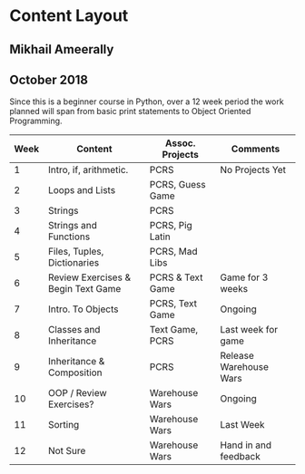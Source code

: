 # Content Layout
## Mikhail Ameerally
## October 2018

Since this is a beginner course in Python, over a 12 week period the work planned will span from basic print statements to Object Oriented Programming.

| Week | Content                            | Assoc. Projects  | Comments              |
|------|------------------------------------|------------------|-----------------------|
| 1    | Intro, if, arithmetic.             | PCRS             |No Projects Yet        |
| 2    | Loops and Lists                    | PCRS, Guess Game |                       |
| 3    | Strings                            | PCRS             |                       |
| 4    | Strings and Functions              | PCRS, Pig Latin  |                       |
| 5    | Files, Tuples, Dictionaries        | PCRS, Mad Libs   |                       |
| 6    | Review Exercises & Begin Text Game | PCRS & Text Game |Game for 3 weeks       |
| 7    | Intro. To Objects                  | PCRS, Text Game  |Ongoing                |
| 8    | Classes and Inheritance            | Text Game, PCRS  |Last week for game     |
| 9    | Inheritance & Composition          | PCRS             |Release Warehouse Wars |
| 10   | OOP / Review Exercises?            | Warehouse Wars   |Ongoing                |
| 11   | Sorting                            | Warehouse Wars   |Last Week              |
| 12   | Not Sure                           | Warehouse Wars   |Hand in and feedback   |